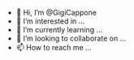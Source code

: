 - 👋 Hi, I’m @GigiCappone
- 👀 I’m interested in ...
- 🌱 I’m currently learning ...
- 💞️ I’m looking to collaborate on ...
- 📫 How to reach me ...

<!---
GigiCappone/GigiCappone is a ✨ special ✨ repository because its `README.md` (this file) appears on your GitHub profile.
You can click the Preview link to take a look at your changes.
--->
